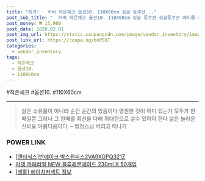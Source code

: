```yaml
--- 
title: "특가!   커버 작은체크 옵션10. 110X60cm 싱글 등쿠션..." 
post_sub_title: "  커버 작은체크 옵션10. 110X60cm 싱글 등쿠션 싱글등쿠션 에이룸 카르멘" 
post_money: ₩ 15,900 
post_date: 2020.02.01 
post_img_url: https://static.coupangcdn.com/image/vendor_inventory/images/2018/11/26/12/8/b5377ad5-0fd1-490f-999e-4c1c26fd5db8.jpg 
post_link_url: https://coupa.ng/bnPEDT 
categories: 
  - vendor_inventory 
tags: 
  - 작은체크 
  - 옵션10. 
  - 110X60cm 
--- 
```

  #작은체크 #옵션10. #110X60cm 
<hr> 

> 삶은 소유물이 아니라 순간 순간의 있음이다 영원한 것이 어디 있는가 모두가 한때일뿐 그러나 그 한때를 최선을 다해 최대한으로 살수 있어야 한다 삶은 놀라운 신비요 아름다움이다. – 법정스님 버리고 떠나기 


### POWER LINK

* <a href="https://blog.naver.com/santokki14/221777191664" target="_blank">[엔터식스]반에이크 박스원피스2VA9XOPQ321Z</a>
* <a href="https://blog.naver.com/santokki14/221779326710" target="_blank">쟈뎅 까페리얼 NEW 블루레몬에이드 230ml X 50개입</a>
* <a href="https://blog.naver.com/fasyy4321/221763865929" target="_blank"> [생활] 에이치커넥트 정보 </a>
